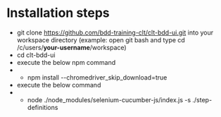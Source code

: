 # Installation steps
- git clone https://github.com/bdd-training-clt/clt-bdd-ui.git into your workspace directory (example: open git bash and type cd /c/users/**your-username**/workspace)
- cd clt-bdd-ui
- execute the below npm command
- - npm install --chromedriver_skip_download=true
- execute the below command 
- - node ./node_modules/selenium-cucumber-js/index.js -s ./step-definitions
